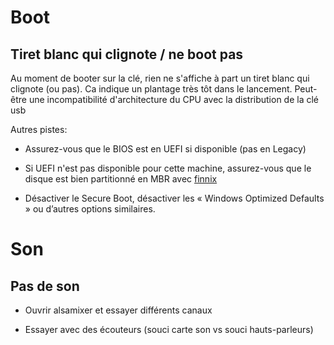 # Boot

## Tiret blanc qui clignote / ne boot pas

Au moment de booter sur la clé, rien ne s'affiche à part un tiret blanc qui clignote (ou pas). Ca indique un plantage très tôt dans le lancement. Peut-être une incompatibilité d'architecture du CPU avec la distribution de la clé usb

Autres pistes: 

- Assurez-vous que le BIOS est en UEFI si disponible (pas en Legacy)
- Si UEFI n'est pas disponible pour cette machine, assurez-vous que le disque est bien partitionné en MBR avec [finnix](CHEATSHEET.md#finnix)

- Désactiver le Secure Boot, désactiver les « Windows Optimized Defaults » ou d’autres options similaires.

# Son

## Pas de son

- Ouvrir alsamixer et essayer différents canaux

- Essayer avec des écouteurs (souci carte son vs souci hauts-parleurs)
